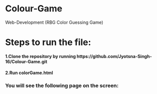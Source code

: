 # Colour-Game
Web-Development (RBG Color Guessing Game)
<h1>Steps to run the file:</h1>
<h4>1.Clone the repository by running https://github.com/Jyotsna-Singh-16/Colour-Game.git </h4>
<h4>2.Run colorGame.html </h4>

<h3>You will see the following page on the screen: </h3>
